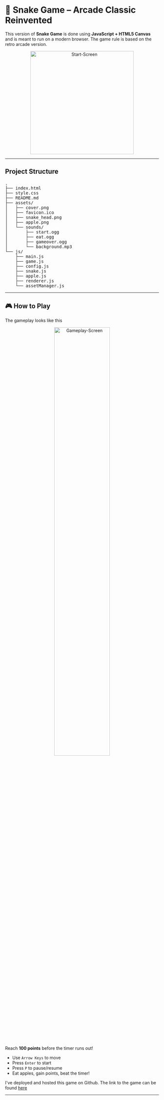 # 🐍 Snake Game – Arcade Classic Reinvented

This version of **Snake Game** is done using **JavaScript + HTML5 Canvas** and is meant to run on a modern browser. The game rule is based on the retro arcade version.

<!-- Centered and Resized Image -->
<p align="center">
  <img width="338" alt="Start-Screen" src="https://github.com/user-attachments/assets/c5bd7267-ffe3-4c36-885c-d24e08a4c72f" />
</p>

---
## Project Structure ##
<pre lang="markdown">
.
├── index.html
├── style.css
├── README.md
├── assets/
│   ├── cover.png
│   ├── favicon.ico
│   ├── snake_head.png
│   ├── apple.png
│   └── sounds/
│       ├── start.ogg
│       ├── eat.ogg
│       ├── gameover.ogg
│       └── background.mp3
└── js/
    ├── main.js
    ├── game.js
    ├── config.js
    ├── snake.js
    ├── apple.js
    ├── renderer.js
    └── assetManager.js
</pre>

---

## 🎮 How to Play ##
The gameplay looks like this

<p align="center">
  <img 
    alt="Gameplay-Screen"
    src="https://github.com/user-attachments/assets/394ec083-7f72-4e86-963b-6d321810caf7"
    style="width: 60%; height: auto;"
  />
</p>

Reach **100 points** before the timer runs out!
- Use `Arrow Keys` to move
- Press `Enter` to start
- Press `P` to pause/resume
- Eat apples, gain points, beat the timer!
  
I've deployed and hosted this game on Github. The link to the game can be found [here](https://junkal.github.io/snake-game/)

---
